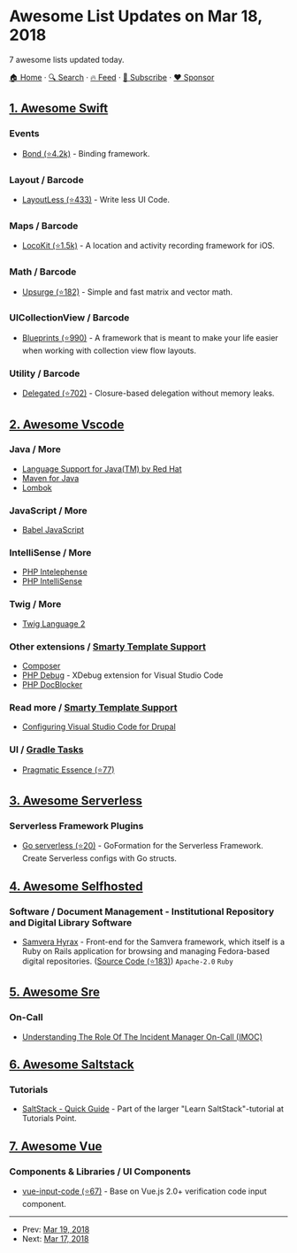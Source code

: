 # Awesome List Updates on Mar 18, 2018

7 awesome lists updated today.

[🏠 Home](/README.md) · [🔍 Search](https://www.trackawesomelist.com/search/) · [🔥 Feed](https://www.trackawesomelist.com/rss.xml) · [📮 Subscribe](https://trackawesomelist.us17.list-manage.com/subscribe?u=d2f0117aa829c83a63ec63c2f&id=36a103854c) · [❤️  Sponsor](https://github.com/sponsors/theowenyoung)



## [1. Awesome Swift](/content/matteocrippa/awesome-swift/README.md)

### Events

*   [Bond (⭐4.2k)](https://github.com/DeclarativeHub/Bond) - Binding framework.

### Layout / Barcode

*   [LayoutLess (⭐433)](https://github.com/DeclarativeHub/Layoutless) - Write less UI Code.

### Maps / Barcode

*   [LocoKit (⭐1.5k)](https://github.com/sobri909/LocoKit) - A location and activity recording framework for iOS.

### Math / Barcode

*   [Upsurge (⭐182)](https://github.com/alejandro-isaza/Upsurge) - Simple and fast matrix and vector math.

### UICollectionView / Barcode

*   [Blueprints (⭐990)](https://github.com/zenangst/Blueprints) - A framework that is meant to make your life easier when working with collection view flow layouts.

### Utility / Barcode

*   [Delegated (⭐702)](https://github.com/dreymonde/Delegated) - Closure-based delegation without memory leaks.

## [2. Awesome Vscode](/content/viatsko/awesome-vscode/README.md)

### Java / More

*   [Language Support for Java(TM) by Red Hat](https://marketplace.visualstudio.com/items?itemName=redhat.java)
*   [Maven for Java](https://marketplace.visualstudio.com/items?itemName=vscjava.vscode-maven)
*   [Lombok](https://marketplace.visualstudio.com/items?itemName=GabrielBB.vscode-lombok)

### JavaScript / More

*   [Babel JavaScript](https://marketplace.visualstudio.com/items?itemName=mgmcdermott.vscode-language-babel)

### IntelliSense / More

*   [PHP Intelephense](https://marketplace.visualstudio.com/items?itemName=bmewburn.vscode-intelephense-client)
*   [PHP IntelliSense](https://marketplace.visualstudio.com/items?itemName=felixfbecker.php-intellisense)

### Twig / More

*   [Twig Language 2](https://marketplace.visualstudio.com/items?itemName=mblode.twig-language-2)

### Other extensions / [Smarty Template Support](https://marketplace.visualstudio.com/items?itemName=aswinkumar863.smarty-template-support)

*   [Composer](https://marketplace.visualstudio.com/items?itemName=ikappas.composer)
*   [PHP Debug](https://marketplace.visualstudio.com/items?itemName=felixfbecker.php-debug) - XDebug extension for Visual Studio Code
*   [PHP DocBlocker](https://marketplace.visualstudio.com/items?itemName=neilbrayfield.php-docblocker)

### Read more / [Smarty Template Support](https://marketplace.visualstudio.com/items?itemName=aswinkumar863.smarty-template-support)

*   [Configuring Visual Studio Code for Drupal](https://www.drupal.org/docs/develop/development-tools/configuring-visual-studio-code)

### UI / [Gradle Tasks](https://marketplace.visualstudio.com/items?itemName=richardwillis.vscode-gradle)

*   [Pragmatic Essence (⭐77)](https://github.com/orta/Essence)

## [3. Awesome Serverless](/content/pmuens/awesome-serverless/README.md)

### Serverless Framework Plugins

*   [Go serverless (⭐20)](https://github.com/thepauleh/goserverless) - GoFormation for the Serverless Framework. Create Serverless configs with Go structs.

## [4. Awesome Selfhosted](/content/awesome-selfhosted/awesome-selfhosted/README.md)

### Software / Document Management - Institutional Repository and Digital Library Software

*   [Samvera Hyrax](https://samvera.org/) - Front-end for the Samvera framework, which itself is a Ruby on Rails application for browsing and managing Fedora-based digital repositories. ([Source Code (⭐183)](https://github.com/samvera/hyrax)) `Apache-2.0` `Ruby`

## [5. Awesome Sre](/content/dastergon/awesome-sre/README.md)

### On-Call

*   [Understanding The Role Of The Incident Manager On-Call (IMOC)](https://www.gremlin.com/community/tutorials/understanding-the-role-of-the-incident-manager-on-call-imoc/)

## [6. Awesome Saltstack](/content/hbokh/awesome-saltstack/README.md)

### Tutorials

*   [SaltStack - Quick Guide](https://www.tutorialspoint.com/saltstack/saltstack_quick_guide.htm) - Part of the larger "Learn SaltStack"-tutorial at Tutorials Point.

## [7. Awesome Vue](/content/vuejs/awesome-vue/README.md)

### Components & Libraries / UI Components

*   [vue-input-code (⭐67)](https://github.com/zhouyuexie/vue-input-code) - Base on Vue.js 2.0+ verification code input component.

---

- Prev: [Mar 19, 2018](/content/2018/03/19/README.md)
- Next: [Mar 17, 2018](/content/2018/03/17/README.md)